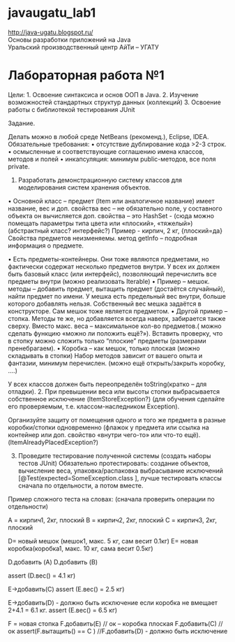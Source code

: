 # javaugatu_lab1
http://java-ugatu.blogspot.ru/
<br>Основы разработки приложений на Java
<br>Уральский производственный центр АйТи – УГАТУ
<br><h1>Лабораторная работа №1</h1>

Цели: 	1. Освоение синтаксиса и основ ООП в Java. 
	2. Изучение возможностей стандартных структур данных (коллекций)
	3. Освоение работы с библиотекой тестирования JUnit

Задание.

Делать можно в любой среде NetBeans (рекоменд.), Eclipse, IDEA.
Обязательные требования:
•	отсутствие дублирование кода >2-3 строк.
•	осмысленные и соответствующие соглашению имена классов, методов и полей
•	инкапсуляция: минимум public-методов, все поля private.

1. 	Разработать демонстрационную систему классов для моделирования систем хранения объектов.

•	Основной класс – предмет (Item или аналогичное название)
имеет название, вес и доп. свойства 
вес – не обязательно поле, у составного объекта он вычисляется
доп. свойства – это HashSet<String> - (сюда можно помещать параметры типа цвета или  «плоский», «тяжелый»)
(абстрактный класс? интерфейс?)
Пример - кирпич, 2 кг,  {плоский=да}
Свойства предметов неизменяемы.
метод getInfo – подробная информация о предмете.

•	Есть предметы-контейнеры. Они тоже являются предметами, но фактически содержат несколько предметов внутри. У всех их должен быть базовый класс (или интерфейс), позволяющий перечислить все предметы внутри (можно реализовать Iterable<Item>)
•	Пример – мешок. методы – добавить предмет, вытащить предмет (достаётся случайный), найти предмет по имени. У мешка есть предельный вес внутри, больше которого добавлять нельзя. Собственный вес мешка задаётся в конструкторе.
Cам мешок тоже является предметом.
•	Другой пример – стопка. Методы те же, но добавляется всегда наверх, забирается также сверху. Вместо макс. веса – максимальное кол-во предметов.( можно сделать функцию «можно ли положить ещё?»). 
Вставить проверку, что в стопку можно сложить только “плоские” предметы (размерами пренебрагаем).
•	Коробка –  как мешок, только плоская (можно складывать в стопки)
Набор методов зависит от вашего опыта и фантазии, минимум перечислен.
(можно ещё открыть/закрыть коробку, ….)

У всех классов должен быть переопределён toString(кратко – для отладки). 
2.	При превышении веса или высоты стопки выбрасывается собственное исключение (ItemStoreException?) (для обучения сделайте его проверяемым, т.е. классом-наследником Exception).
	
Организуйте защиту от помещения одного и того же предмета в разные коробки/стопки одновременно (флажок у предмета или ссылка на контейнер или доп. свойство «внутри чего-то» или что-то ещё). (ItemAlreadyPlacedException?)

3.	Проведите тестирование полученной системы (создать наборы тестов JUnit) 
Обязательно протестировать: создание объектов,  вычисление веса, упаковка/распаковка выбрасывание исключений [@Test(expected=SomeException.class ], лучше тестировать классы сначала по отдельности, а потом вместе.

Пример сложного теста на словах:
(сначала проверить операции по отдельности)

A = кирпич1, 2кг, плоский
B = кирпич2, 2кг, плоский
C = кирпич3, 2кг, плоский

D= новый мешок (мешок1, макс. 5 кг, сам весит 0.1кг)
E= новая коробка(коробка1, макс. 10 кг,  сама весит 0.5кг)

D.добавить (A)
D.добавить (B)

assert (D.вес() = 4.1 кг)

E->добавить(C)
assert (E.вес() = 2.5 кг)

E->добавить(D)  - должно быть исключение если коробка не вмещает 2+4.1 = 6.1 кг.
assert (E.вес() = 6.5 кг)

F = новая стопка 
F.добавить(E)  // ок – коробка плоская
F.добавить(С)  // ок 
assert(F.вытащить()  == С )
//F.добавить(D)    - должно быть исключение

